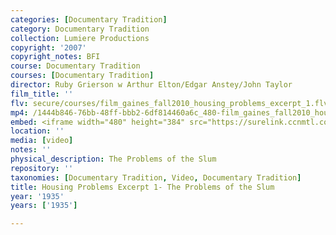 ```yaml
---
categories: [Documentary Tradition]
category: Documentary Tradition
collection: Lumiere Productions
copyright: '2007'
copyright_notes: BFI
course: Documentary Tradition
courses: [Documentary Tradition]
director: Ruby Grierson w Arthur Elton/Edgar Anstey/John Taylor
film_title: ''
flv: secure/courses/film_gaines_fall2010_housing_problems_excerpt_1.flv
mp4: /1444b846-76bb-48ff-bbb2-6df814460a6c_480-film_gaines_fall2010_housing_problems_excerpt_1.mp4
embed: <iframe width="480" height="384" src="https://surelink.ccnmtl.columbia.edu/video/?player=mp4_secure_stream&file=/1444b846-76bb-48ff-bbb2-6df814460a6c_480-film_gaines_fall2010_housing_problems_excerpt_1.mp4&width=480&height=360&poster=https://d369ay3g98xik5.cloudfront.net/thumbs/2016/11/17/1444b846-76bb-48ff-bbb2-6df814460a6c-00002.jpg&authtype=wind"></iframe>
location: ''
media: [video]
notes: ''
physical_description: The Problems of the Slum
repository: ''
taxonomies: [Documentary Tradition, Video, Documentary Tradition]
title: Housing Problems Excerpt 1- The Problems of the Slum
year: '1935'
years: ['1935']

---
```


